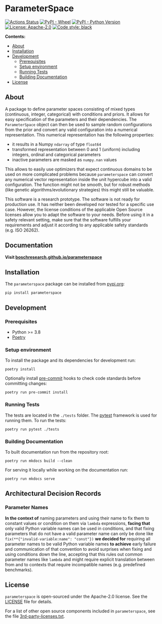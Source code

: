 # ParameterSpace

[![Actions Status](https://github.com/boschresearch/parameterspace/workflows/ci-cd-pipeline/badge.svg)](https://github.com/boschresearch/parameterspace/actions)
[![PyPI - Wheel](https://img.shields.io/pypi/wheel/parameterspace)](https://pypi.org/project/parameterspace/)
[![PyPI - Python Version](https://img.shields.io/pypi/pyversions/parameterspace)](https://pypi.org/project/parameterspace/)
[![License: Apache-2.0](https://img.shields.io/github/license/boschresearch/parameterspace)](https://github.com/boschresearch/parameterspace/blob/main/LICENSE)
[![Code style: black](https://img.shields.io/badge/code%20style-black-000000.svg)](https://github.com/psf/black)

**Contents:**

- [About](#about)
- [Installation](#installation)
- [Development](#development)
  - [Prerequisites](#prerequisites)
  - [Setup environment](#setup-environment)
  - [Running Tests](#running-tests)
  - [Building Documentation](#building-documentation)
- [License](#license)

## About

A package to define parameter spaces consisting of mixed types (continuous, integer,
categorical) with conditions and priors. It allows for easy specification of the
parameters and their dependencies. The `ParameterSpace` object can then be used to
sample random configurations from the prior and convert any valid configuration
into a numerical representation. This numerical representation has the following
properties:

- it results in a Numpy `ndarray` of type `float64`
- transformed representation between 0 and 1 (uniform) including integers, ordinal and
  categorical parameters
- inactive parameters are masked as `numpy.nan` values

This allows to easily use optimizers that expect continuous domains to be used on more
complicated problems because `parameterspace` can convert any numerical vector
representation inside the unit hypercube into a valid configuration. The function might
not be smooth, but for robust methods (like genetic algorithms/evolutionary strategies)
this might still be valuable.

This software is a research prototype. The software is not ready for production use. It
has neither been developed nor tested for a specific use case. However, the license
conditions of the applicable Open Source licenses allow you to adapt the software to
your needs. Before using it in a safety relevant setting, make sure that the software
fulfills your requirements and adjust it according to any applicable safety standards
(e.g. ISO 26262).

## Documentation

**Visit [boschresearch.github.io/parameterspace](https://boschresearch.github.io/parameterspace/)**


## Installation

The `parameterspace` package can be installed from [pypi.org](https://pypi.org):

```
pip install parameterspace
```

## Development

### Prerequisites

- Python >= 3.8
- [Poetry](https://python-poetry.org/docs/#installation)

### Setup environment

To install the package and its dependencies for development run:

```
poetry install
```

Optionally install [pre-commit](https://pre-commit.com) hooks to check code standards
before committing changes:

```
poetry run pre-commit install
```

### Running Tests

The tests are located in the `./tests` folder. The [pytest](https://pytest.org)
framework is used for running them. To run the tests:

```
poetry run pytest ./tests
```

### Building Documentation

To built documentation run from the repository root:

```
poetry run mkdocs build --clean
```

For serving it locally while working on the documentation run:

```
poetry run mkdocs serve
```

## Architectural Decision Records

### Parameter Names

**In the context of** naming parameters and using their name to fix them to constant
values or condition on them via `lambda` expressions,
**facing that** only valid Python variable names can be used in conditions, and that
fixing parameters that do not have a valid parameter name can only be done like
`fix(**{"invalid-variable:name": "const"})`
**we decided for** requiring all parameter names to be valid Python variable names
**to achieve** early failure and communication of that convention to avoid surprises
when fixing and using conditions down the line, accepting that this rules out common
parameter names like `lambda` and might require explicit translation between from and to
contexts that require incompatible names (e.g. predefined benchmarks).

## License

`parameterspace` is open-sourced under the Apache-2.0 license. See the
[LICENSE](LICENSE) file for details.

For a list of other open source components included in `parameterspace`, see the file
[3rd-party-licenses.txt](3rd-party-licenses.txt).

